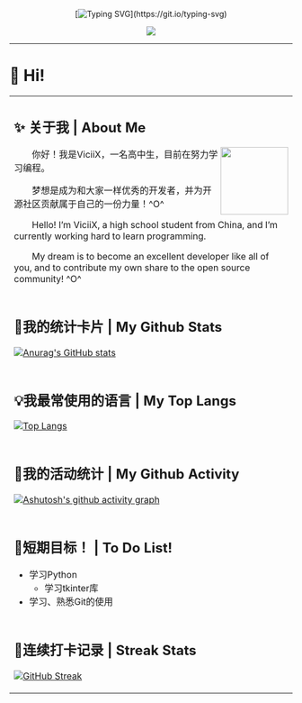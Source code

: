 <div align="center">

[![Typing SVG](https://readme-typing-svg.demolab.com?font=Audiowide&size=40&duration=4000&pause=1000&color=3B6A8C&center=true&vCenter=true&width=435&lines=Hello%2C+World!)](https://git.io/typing-svg)  

<div><img src="https://quotes-github-readme.vercel.app/api?type=horizontal&theme=dark" /><br/></div>

</div>

<hr />

# 👋 Hi!

<table>

<tr><td>

## ✨ 关于我 | About Me

<img src="https://avatars.githubusercontent.com/u/73730269" align="right" width=120>

<p>&emsp;&emsp;你好！我是ViciiX，一名高中生，目前在努力学习编程。</p> 
<P></P>&emsp;&emsp;梦想是成为和大家一样优秀的开发者，并为开源社区贡献属于自己的一份力量！^O^</p> 
<p>&emsp;&emsp;Hello! I’m ViciiX, a high school student from China, and I’m currently working hard to learn programming.</p>
<p>&emsp;&emsp;My dream is to become an excellent developer like all of you, and to contribute my own share to the open source community!  ^O^</p>

</tr></td>
<tr><td>

## 🎈我的统计卡片 | My Github Stats
[![Anurag's GitHub stats](https://github-readme-stats.vercel.app/api?username=ViciiX&show_icons=true&theme=catppuccin_latte)](https://github.com/anuraghazra/github-readme-stats)

</tr></td>
<tr><td>

## 💡我最常使用的语言 | My Top Langs
[![Top Langs](https://github-readme-stats.vercel.app/api/top-langs/?username=ViciiX&theme=catppuccin_latte&layout=donut-vertical&langs_count=20&exclude_repo=ViciiX.github.io)](https://github.com/anuraghazra/github-readme-stats)  

</tr></td>
<tr><td>

## 📃我的活动统计 | My Github Activity
[![Ashutosh's github activity graph](https://github-readme-activity-graph.vercel.app/graph?username=ViciiX&theme=react-dark)](https://github.com/ashutosh00710/github-readme-activity-graph)

</tr></td>
<tr><td>

## 📌短期目标！ | To Do List!
- 学习Python
  - 学习tkinter库
- 学习、熟悉Git的使用

</tr></td>
<tr><td>

## 🎯连续打卡记录 | Streak Stats
[![GitHub Streak](https://streak-stats.demolab.com/?user=ViciiX)](https://git.io/streak-stats)

</tr></td>
